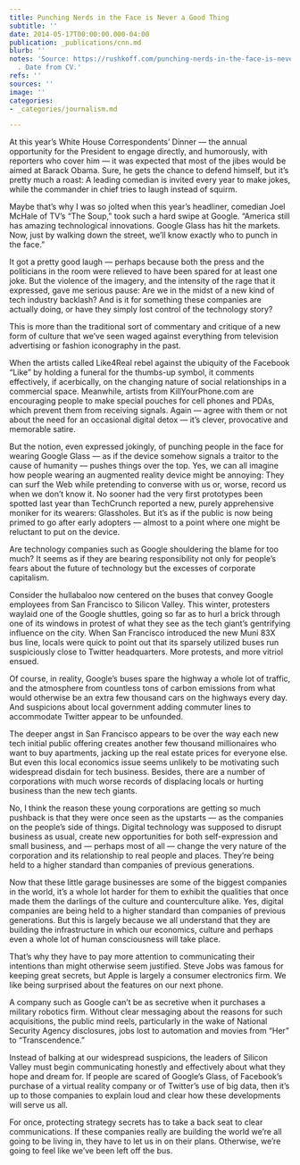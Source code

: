 ```yaml
---
title: Punching Nerds in the Face is Never a Good Thing
subtitle: ''
date: 2014-05-17T00:00:00.000-04:00
publication: _publications/cnn.md
blurb: ''
notes: 'Source: https://rushkoff.com/punching-nerds-in-the-face-is-never-a-good-thing/
  . Date from CV.'
refs: ''
sources: ''
image: ''
categories:
- _categories/journalism.md

---
```

At this year’s White House Correspondents’ Dinner — the annual opportunity for the President to engage directly, and humorously, with reporters who cover him — it was expected that most of the jibes would be aimed at Barack Obama. Sure, he gets the chance to defend himself, but it’s pretty much a roast: A leading comedian is invited every year to make jokes, while the commander in chief tries to laugh instead of squirm.

Maybe that’s why I was so jolted when this year’s headliner, comedian Joel McHale of TV’s “The Soup,” took such a hard swipe at Google. “America still has amazing technological innovations. Google Glass has hit the markets. Now, just by walking down the street, we’ll know exactly who to punch in the face.”

It got a pretty good laugh — perhaps because both the press and the politicians in the room were relieved to have been spared for at least one joke. But the violence of the imagery, and the intensity of the rage that it expressed, gave me serious pause: Are we in the midst of a new kind of tech industry backlash? And is it for something these companies are actually doing, or have they simply lost control of the technology story?

This is more than the traditional sort of commentary and critique of a new form of culture that we’ve seen waged against everything from television advertising or fashion iconography in the past.

When the artists called Like4Real rebel against the ubiquity of the Facebook “Like” by holding a funeral for the thumbs-up symbol, it comments effectively, if acerbically, on the changing nature of social relationships in a commercial space. Meanwhile, artists from KillYourPhone.com are encouraging people to make special pouches for cell phones and PDAs, which prevent them from receiving signals. Again — agree with them or not about the need for an occasional digital detox — it’s clever, provocative and memorable satire.

But the notion, even expressed jokingly, of punching people in the face for wearing Google Glass — as if the device somehow signals a traitor to the cause of humanity — pushes things over the top. Yes, we can all imagine how people wearing an augmented reality device might be annoying: They can surf the Web while pretending to converse with us or, worse, record us when we don’t know it. No sooner had the very first prototypes been spotted last year than TechCrunch reported a new, purely apprehensive moniker for its wearers: Glassholes. But it’s as if the public is now being primed to go after early adopters — almost to a point where one might be reluctant to put on the device.

Are technology companies such as Google shouldering the blame for too much? It seems as if they are bearing responsibility not only for people’s fears about the future of technology but the excesses of corporate capitalism.

Consider the hullabaloo now centered on the buses that convey Google employees from San Francisco to Silicon Valley. This winter, protesters waylaid one of the Google shuttles, going so far as to hurl a brick through one of its windows in protest of what they see as the tech giant’s gentrifying influence on the city. When San Francisco introduced the new Muni 83X bus line, locals were quick to point out that its sparsely utilized buses run suspiciously close to Twitter headquarters. More protests, and more vitriol ensued.

Of course, in reality, Google’s buses spare the highway a whole lot of traffic, and the atmosphere from countless tons of carbon emissions from what would otherwise be an extra few thousand cars on the highways every day. And suspicions about local government adding commuter lines to accommodate Twitter appear to be unfounded.

The deeper angst in San Francisco appears to be over the way each new tech initial public offering creates another few thousand millionaires who want to buy apartments, jacking up the real estate prices for everyone else. But even this local economics issue seems unlikely to be motivating such widespread disdain for tech business. Besides, there are a number of corporations with much worse records of displacing locals or hurting business than the new tech giants.

No, I think the reason these young corporations are getting so much pushback is that they were once seen as the upstarts — as the companies on the people’s side of things. Digital technology was supposed to disrupt business as usual, create new opportunities for both self-expression and small business, and — perhaps most of all — change the very nature of the corporation and its relationship to real people and places. They’re being held to a higher standard than companies of previous generations.

Now that these little garage businesses are some of the biggest companies in the world, it’s a whole lot harder for them to exhibit the qualities that once made them the darlings of the culture and counterculture alike. Yes, digital companies are being held to a higher standard than companies of previous generations. But this is largely because we all understand that they are building the infrastructure in which our economics, culture and perhaps even a whole lot of human consciousness will take place.

That’s why they have to pay more attention to communicating their intentions than might otherwise seem justified. Steve Jobs was famous for keeping great secrets, but Apple is largely a consumer electronics firm. We like being surprised about the features on our next phone.

A company such as Google can’t be as secretive when it purchases a military robotics firm. Without clear messaging about the reasons for such acquisitions, the public mind reels, particularly in the wake of National Security Agency disclosures, jobs lost to automation and movies from “Her” to “Transcendence.”

Instead of balking at our widespread suspicions, the leaders of Silicon Valley must begin communicating honestly and effectively about what they hope and dream for. If people are scared of Google’s Glass, of Facebook’s purchase of a virtual reality company or of Twitter’s use of big data, then it’s up to those companies to explain loud and clear how these developments will serve us all.

For once, protecting strategy secrets has to take a back seat to clear communications. If these companies really are building the world we’re all going to be living in, they have to let us in on their plans. Otherwise, we’re going to feel like we’ve been left off the bus.